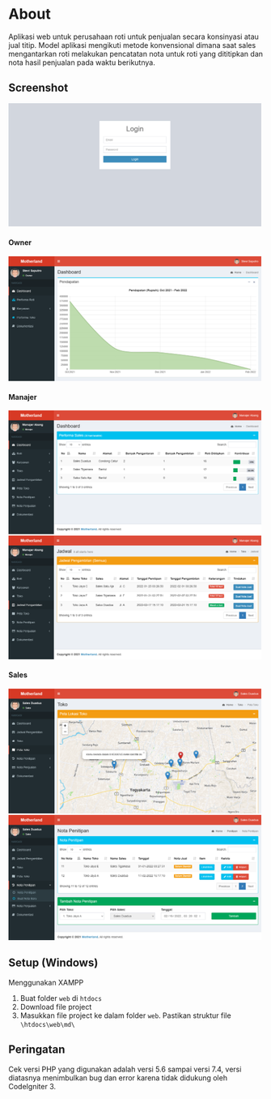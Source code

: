 # About
Aplikasi web untuk perusahaan roti untuk penjualan secara konsinyasi atau jual titip. Model aplikasi mengikuti metode konvensional dimana saat sales mengantarkan roti melakukan pencatatan nota untuk roti yang dititipkan dan nota hasil penjualan pada waktu berikutnya.

## Screenshot
<img src="./screenshot/login.png" width="500">

#### Owner
<img src="./screenshot/owner_dashboard.png" width="500">

#### Manajer
<img src="./screenshot/manajer_dashboard.png" width="500">
<img src="./screenshot/manajer_jadwal.png" width="500">

#### Sales
<img src="./screenshot/sales_peta.png" width="500">
<img src="./screenshot/sales_nota_titip.png" width="500">

## Setup (Windows)
Menggunakan XAMPP
1. Buat folder `web` di `htdocs`
2. Download file project
3. Masukkan file project ke dalam folder `web`. Pastikan struktur file `\htdocs\web\md\`

## Peringatan
Cek versi PHP yang digunakan adalah versi 5.6 sampai versi 7.4, versi diatasnya menimbulkan bug dan error karena tidak didukung oleh CodeIgniter 3.